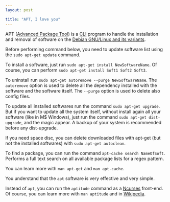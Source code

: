 ```yaml
---
layout: post

title: "APT, I love you"
---
```

APT ([Advanced Package Tool](https://en.wikipedia.org/wiki/Advanced_Packaging_Tool)) is a [CLI](https://en.wikipedia.org/wiki/Command-line_interface) program to handle the installation and removal of software on the [Debian GNU/Linux and its variants](https://en.wikipedia.org/wiki/Debian).

Before performing command below, you need to update software list using the `sudo apt-get update` command.

To install a software, just run `sudo apt-get install NewSoftwareName`. Of course, you can perform `sudo apt-get install Soft1 Soft2 Soft3`.

To uninstall run `sudo apt-get autoremove --purge NewSoftwareName`. The `autoremove` option is used to delete all the dependency installed with the software and the software itself. The `--purge` option is used to delete also config files.

To update all installed softwares run the command `sudo apt-get upgrade`. But if you want to update all the system itself, without install again all your software (like in M$ Windows), just run the command `sudo apt-get dist-upgrade`, and the magic appear. A backup of your system is recommended before any dist-upgrade.

If you need space disc, you can delete downloaded files with apt-get (but not the installed softwares) with `sudo apt-get autoclean`.

To find a package, you can run the command `apt-cache search NameOfSoft`. Performs a full text search on all available package lists for a regex pattern.

You can learn more with `man apt-get` and `man apt-cache`.

You understand that the `apt` software is very effective and very simple.

Instead of `apt`, you can run the `aptitude` command as a [Ncurses](https://en.wikipedia.org/wiki/Ncurses) front-end. Of course, you can learn more with `man aptitude` and in [Wikipedia](https://en.wikipedia.org/wiki/Aptitude_(software)).
